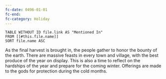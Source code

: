 ```yaml
---
fc-date: 0496-01-01
fc-end: 
fc-category: Holiday
---
```


```dataview
TABLE WITHOUT ID file.link AS "Mentioned In"
FROM [[#this.file.name]]
SORT file.name ASC
```

As the final harvest is brought in, the people gather to honor the bounty of the earth. There are massive feasts in every town and village, with the best produce of the year on display. This is also a time to reflect on the hardships of the year and prepare for the coming winter. Offerings are made to the gods for protection during the cold months.

